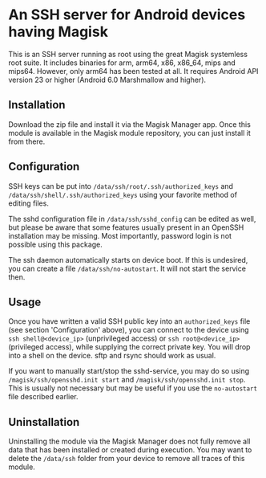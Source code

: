 An SSH server for Android devices having Magisk
===============================================

This is an SSH server running as root using the great Magisk systemless root suite. It includes binaries for arm, arm64, x86, x86_64, mips and mips64. However, only arm64 has been tested at all. It requires Android API version 23 or higher (Android 6.0 Marshmallow and higher).

## Installation

Download the zip file and install it via the Magisk Manager app. Once this module is available in the Magisk module repository, you can just install it from there.

## Configuration

SSH keys can be put into `/data/ssh/root/.ssh/authorized_keys` and `/data/ssh/shell/.ssh/authorized_keys` using your favorite method of editing files.

The sshd configuration file in `/data/ssh/sshd_config` can be edited as well, but please be aware that some features usually present in an OpenSSH installation may be missing. Most importantly, password login is not possible using this package.

The ssh daemon automatically starts on device boot. If this is undesired, you can create a file `/data/ssh/no-autostart`. It will not start the service then.

## Usage

Once you have written a valid SSH public key into an `authorized_keys` file (see section 'Configuration' above), you can connect to the device using `ssh shell@<device_ip>` (unprivileged access) or `ssh root@<device_ip>` (privileged access), while supplying the correct private key. You will drop into a shell on the device. sftp and rsync should work as usual.

If you want to manually start/stop the sshd-service, you may do so using `/magisk/ssh/opensshd.init start` and `/magisk/ssh/opensshd.init stop`. This is usually not necessary but may be useful if you use the `no-autostart` file described earlier.

## Uninstallation

Uninstalling the module via the Magisk Manager does not fully remove all data that has been installed or created during execution. You may want to delete the `/data/ssh` folder from your device to remove all traces of this module.